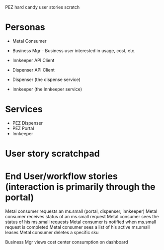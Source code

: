 PEZ hard candy user stories scratch

# Personas
 - Metal Consumer
 - Business Mgr - Business user interested in usage, cost, etc.
 - Innkeeper API Client
 - Dispenser API Client

 - Dispenser (the dispense service)
 - Innkeeper (the Innkeeper service)

# Services
 - PEZ Dispenser
 - PEZ Portal
 - Innkeeper

# User story scratchpad

# End User/workflow stories (interaction is primarily through the portal)
Metal consumer requests an ms.small (portal, dispenser, innkeeper)
Metal consumer receives status of an ms.small request
Metal consumer sees the status of his ms.small requests
Metal consumer is notified when ms.small request is completed
Metal consumer sees a list of his active ms.small leases
Metal consumer deletes a specific sku

Business Mgr views cost center consumption on dashboard
